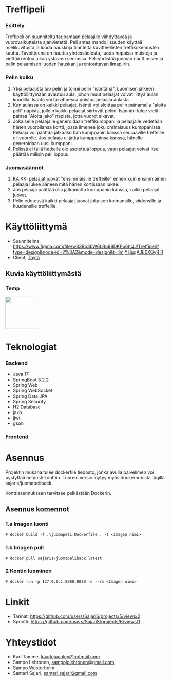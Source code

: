 # Treffipeli

### Esittely

Treffipeli on suunniteltu tarjoamaan pelaajille viihdyttävää ja vuorovaikutteista ajanvietettä. Peli antaa mahdollisuuden käyttää mielikuvitusta ja luoda hauskoja tilanteita kuvitteellisten treffikokemusten kautta. Tavoitteena on nauttia yhdessäolosta, luoda hupaisia muistoja ja viettää rentoa aikaa ystävien seurassa. Peli yhdistää juoman nauttimisen ja pelin pelaamisen luoden hauskan ja rentouttavan ilmapiirin.

### Pelin kulku
1. Yksi pelaajista luo pelin ja toimii pelin "isäntänä". Luomisen jälkeen käyttöliittymään avautuu aula, johon muut pelaajat voivat liittyä aulan koodilla. Isäntä voi tarvittaessa poistaa pelaajia aulasta.
2. Kun aulassa on kaikki pelaajat, isäntä voi aloittaa pelin painamalla "aloita peli" napista, jolloin kaikki pelaajat siirtyvät peliin. Isännän tulee vielä painaa "Aloita jako" napista, jotta vuorot alkavat.
3. Jokaiselle pelaajalle generoidaan treffikumppani ja pelaajalle vedetään hänen vuorollansa kortti, jossa ilmenee joku ominaisuus kumppanissa. Pelaaja voi päättää jatkaako hän kumppanin kanssa seuraaville treffeille eli vuorolle. Jos pelaaja ei jatka kumppaninsa kanssa, hänelle generoidaan uusi kumppani.
4. Pelissä ei tällä hetkellä ole asetettua loppua, vaan pelaajat voivat itse päättää milloin peli loppuu.

### Juomasäännöt
1. KAIKKI pelaajat juovat "ensimmäisille treffeille" ennen kuin ensimmäinen pelaaja lukee ääneen mitä hänen kortissaan lukee.
2. Jos pelaaja päättää olla jatkamatta kumppanin kanssa, kaikki pelaajat juovat.
3. Pelin edetessä kaikki pelaajat juovat jokaisen kolmansille, viidensille ja kuudensille treffeille.

# Käyttöliittymä
- Suunnitelma, https://www.figma.com/file/w838b3bW6LBu98DKPo6hQJ/Treffipeli?type=design&node-id=2%3A2&mode=design&t=ilmjYHuqAJE0XGyR-1
- Client, <a href="">Täytä</a>

## Kuvia käyttöliittymästä

### Temp
<img src="täytä" width="100" height="100"/>


# Teknologiat

### Backend
- Java 17
- SpringBoot 3.2.2
- Spring Web
- Spring WebSocket
- Spring Data JPA
- Spring Security
- H2 Database
- jaxb
- jjwt
- gson

### Frontend


# Asennus

Projektin mukana tulee dockerfile tiedosto, jonka avulla palvelimen voi pystyttää helposti konttiin. Tuorein versio löytyy myös dockerhubista tägillä sajaris/juomapeliback.

Konttiasennukseen tarvitsee pelkästään Dockerin.

## Asennus komennot

### 1.a Imagen luonti
```
# docker build -f .\juomapeli.Dockerfile . -t <Imagen nimi>
```

### 1.b Imagen pull
```
# docker pull sajaris/juomapeliback:latest
```

### 2 Kontin luominen
```
# docker run -p 127.0.0.1:8080:8080 -d --rm <Imagen nimi>
```

# Linkit
- Tarinat: https://github.com/users/SajariS/projects/5/views/2
- Sprintti: https://github.com/users/SajariS/projects/6/views/1

# Yhteystidot

- Karl Tamme, kaarlojuuolen@hotmail.com
- Sampo Lehtonen, sampojolehtonen@gmail.com
- Sampo Westerholm
- Santeri Sajari, santeri.sajari@gmail.com
